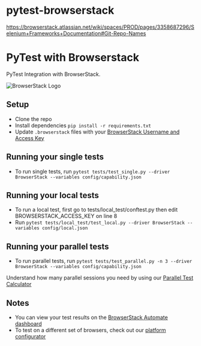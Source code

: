 # pytest-browserstack
https://browserstack.atlassian.net/wiki/spaces/PROD/pages/3358687296/Selenium+Frameworks+Documentation#Git-Repo-Names

# PyTest with Browserstack

PyTest Integration with BrowserStack.

![BrowserStack Logo](https://d98b8t1nnulk5.cloudfront.net/production/images/layout/logo-header.png?1469004780)

## Setup

* Clone the repo
* Install dependencies `pip install -r requirements.txt`
* Update `.browserstack` files with your [BrowserStack Username and Access Key](https://www.browserstack.com/accounts/settings)

## Running your single tests
* To run single tests, run `pytest tests/test_single.py --driver BrowserStack --variables config/capability.json`

## Running your local tests
* To run a local test, first go to tests/local_test/conftest.py then edit BROWSERSTACK_ACCESS_KEY on line 8
* Run `pytest tests/local_test/test_local.py --driver BrowserStack --variables config/local.json`

## Running your parallel tests
* To run parallel tests, run `pytest tests/test_parallel.py -n 3 --driver BrowserStack --variables config/capability.json`

 Understand how many parallel sessions you need by using our [Parallel Test Calculator](https://www.browserstack.com/automate/parallel-calculator?ref=github)

## Notes
* You can view your test results on the [BrowserStack Automate dashboard](https://www.browserstack.com/automate)
* To test on a different set of browsers, check out our [platform configurator](https://www.browserstack.com/automate/python#setting-os-and-browser)
